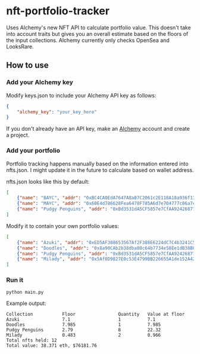 # nft-portfolio-tracker

Uses Alchemy's new NFT API to calculate portfolio value. This doesn't take into account traits but gives you an overall estimate based on the floors of the input collections.
Alchemy currently only checks OpenSea and LooksRare.

## How to use

### Add your Alchemy key
Modify keys.json to include your Alchemy API key as follows:
``` json
{
    "alchemy_key": "your_key_here"
}
```
If you don't already have an API key, make an [Alchemy](https://alchemy.com) account and create a project.

### Add your portfolio

Portfolio tracking happens manually based on the information entered into nfts.json. I might update it in the future to calculate based on wallet address.

nfts.json looks like this by default:
```json
[
    {"name": "BAYC", "addr": "0xBC4CA0EdA7647A8aB7C2061c2E118A18a936f13D", "held": 1},
    {"name": "MAYC", "addr": "0x60E4d786628Fea6478F785A6d7e704777c86a7c6", "held": 1},
    {"name": "Pudgy Penguins", "addr": "0xBd3531dA5CF5857e7CfAA92426877b022e612cf8", "held": 2}
]
```
Modify it to contain your own portfolio values:
```json
[
    {"name": "Azuki", "addr": "0xED5AF388653567Af2F388E6224dC7C4b3241C544", "held": 1},
    {"name": "Doodles", "addr": "0x8a90CAb2b38dba80c64b7734e58Ee1dB38B8992e", "held": 1},
    {"name": "Pudgy Penguins", "addr": "0xBd3531dA5CF5857e7CfAA92426877b022e612cf8", "held": 8},
    {"name": "Milady", "addr": "0x5Af0D9827E0c53E4799BB226655A1de152A425a5", "held": 2}
]
```
### Run it
```
python main.py
```
Example output:
```
Collection           Floor                Quantity   Value at floor
Azuki                7.1                  1          7.1
Doodles              7.985                1          7.985
Pudgy Penguins       2.79                 8          22.32
Milady               0.483                2          0.966
Total nfts held: 12
Total value: 38.371 eth, $76181.76
```


